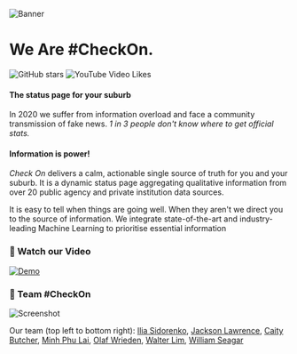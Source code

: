 ![Banner](https://imgur.com/GiItIH7.png)

# We Are #CheckOn.

![GitHub stars](https://img.shields.io/github/stars/StatuspageNZ/statuspage?style=social)
![YouTube Video Likes](https://img.shields.io/youtube/likes/igj843wKGdo?style=social)

#### The status page for your suburb

In 2020 we suffer from information overload and face a community transmission of fake news. _1 in 3 people don't know where to get official stats._

#### Information is power!

_Check On_ delivers a calm, actionable single source of truth for you and your suburb. It is a dynamic status page aggregating qualitative information from over 20 public agency and private institution data sources.

It is easy to tell when things are going well. When they aren't we direct you to the source of information. We integrate state-of-the-art and industry-leading Machine Learning to prioritise essential information

### 🎥 Watch our Video

[![Demo](https://img.youtube.com/vi/igj843wKGdo/0.jpg)](https://www.youtube.com/watch?v=igj843wKGdo)

### 📸 Team #CheckOn

![Screenshot](https://imgur.com/qipU8zR.png)

Our team (top left to bottom right):
[Ilia Sidorenko](https://www.linkedin.com/in/ilia-sidorenko/),
[Jackson Lawrence](https://www.linkedin.com/in/jklawrence/),
[Caity Butcher](https://www.linkedin.com/in/caitybutcher/),
[Minh Phu Lai](https://www.linkedin.com/in/minh-phu-lai/),
[Olaf Wrieden](https://www.linkedin.com/in/olafwrieden/),
[Walter Lim](https://www.linkedin.com/in/waltzaround/),
[William Seagar](https://www.linkedin.com/in/william-seagar-50512614b/)
